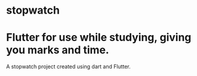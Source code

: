 # stopwatch

Flutter for use while studying, giving you marks and time.
=======

A stopwatch project created using dart and Flutter.
